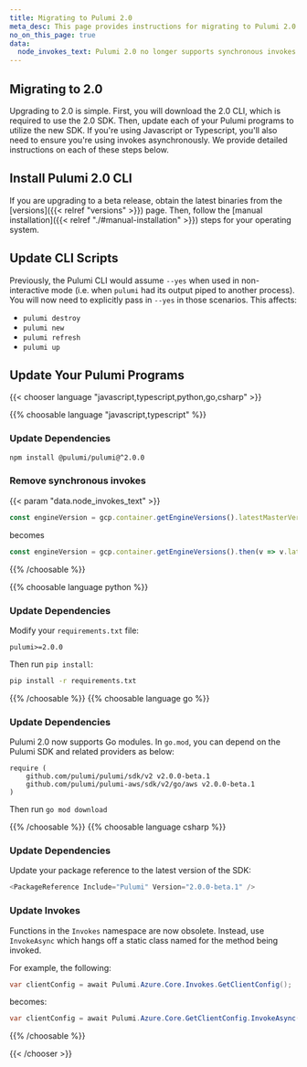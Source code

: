 ```yaml
---
title: Migrating to Pulumi 2.0
meta_desc: This page provides instructions for migrating to Pulumi 2.0
no_on_this_page: true
data:
  node_invokes_text: Pulumi 2.0 no longer supports synchronous invokes. As a result, using the return values of any resource `get` operations will need to be made asynchronous. Similarly, the use of `getOutputSync` and `requireOutputSync` are no longer supported and you should move to using the `Output`-based versions of `getOutput` and `requireOutput`.
---
```


## Migrating to 2.0

Upgrading to 2.0 is simple. First, you will download the 2.0 CLI, which is required to use the 2.0 SDK. Then, update each of your Pulumi programs to utilize the new SDK. If you're using Javascript or Typescript, you'll also need to ensure you're using invokes asynchronously. We provide detailed instructions on each of these steps below.

## Install Pulumi 2.0 CLI

If you are upgrading to a beta release, obtain the latest binaries from the [versions]({{< relref "versions" >}}) page. Then, follow the [manual installation]({{< relref "./#manual-installation" >}}) steps for your operating system.

## Update CLI Scripts

Previously, the Pulumi CLI would assume `--yes` when used in non-interactive mode (i.e. when `pulumi` had its output piped to another process). You will now need to explicitly pass in `--yes` in those scenarios. This affects:

* `pulumi destroy`
* `pulumi new`
* `pulumi refresh`
* `pulumi up`

## Update Your Pulumi Programs

{{< chooser language "javascript,typescript,python,go,csharp" >}}

{{% choosable language "javascript,typescript" %}}

### Update Dependencies

```bash
npm install @pulumi/pulumi@^2.0.0
```

### Remove synchronous invokes

{{< param "data.node_invokes_text" >}}

```javascript
const engineVersion = gcp.container.getEngineVersions().latestMasterVersion;
```

becomes

```javascript
const engineVersion = gcp.container.getEngineVersions().then(v => v.latestMasterVersion);
```

{{% /choosable %}}

{{% choosable language python %}}

### Update Dependencies

Modify your `requirements.txt` file:

```
pulumi>=2.0.0
```

Then run `pip install`:

```bash
pip install -r requirements.txt
```

{{% /choosable %}}
{{% choosable language go %}}

### Update Dependencies

Pulumi 2.0 now supports Go modules. In `go.mod`, you can depend on the Pulumi SDK and related providers as below:

```
require (
    github.com/pulumi/pulumi/sdk/v2 v2.0.0-beta.1
    github.com/pulumi/pulumi-aws/sdk/v2/go/aws v2.0.0-beta.1
)
```

Then run `go mod download`

{{% /choosable %}}
{{% choosable language csharp %}}

### Update Dependencies

Update your package reference to the latest version of the SDK:

```csharp
<PackageReference Include="Pulumi" Version="2.0.0-beta.1" />
```

### Update Invokes

Functions in the `Invokes` namespace are now obsolete. Instead, use `InvokeAsync` which hangs off a static class named for the method being invoked.

For example, the following:

```csharp
var clientConfig = await Pulumi.Azure.Core.Invokes.GetClientConfig();
```

becomes:

```csharp
var clientConfig = await Pulumi.Azure.Core.GetClientConfig.InvokeAsync();
```

{{% /choosable %}}

{{< /chooser >}}
